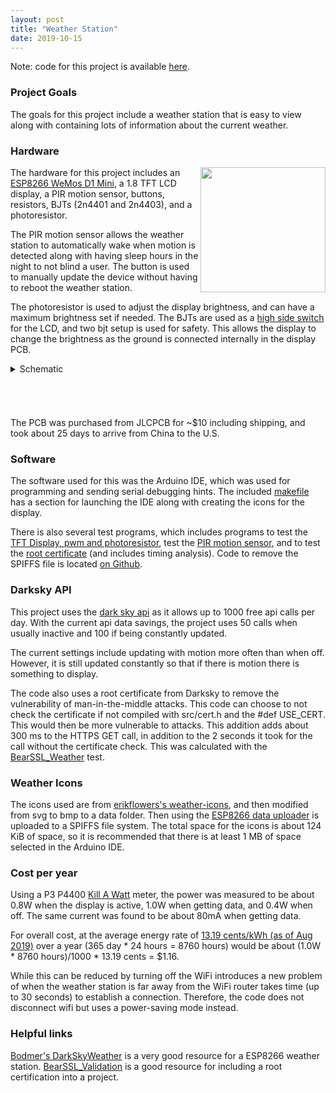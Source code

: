 ```yaml
---
layout: post
title: "Weather Station"
date: 2019-10-15
---
```

Note: code for this project is available
[here](https://github.com/mwyoung/Weather-Station).

### Project Goals
The goals for this project include a weather station that is easy to view along with
containing lots of information about the current weather.

### Hardware
<img align="right" width="200"
src="https://user-images.githubusercontent.com/10273995/69016963-2e7df480-0958-11ea-8470-089bf50c75a8.jpg">
The hardware for this project includes an [ESP8266 WeMos D1
Mini](https://wiki.wemos.cc/products:d1:d1_mini), a 1.8 TFT LCD display, a PIR motion
sensor, buttons, resistors, BJTs (2n4401 and 2n4403), and a photoresistor.

The PIR motion sensor allows the weather station to automatically wake when motion is
detected along with having sleep hours in the night to not blind a user. The button is
used to manually update the device without having to reboot the weather station.

The photoresistor is used to adjust the display brightness, and can have a maximum
brightness set if needed. The BJTs are used as a [high side
switch](https://www.baldengineer.com/low-side-vs-high-side-transistor-switch.html) for the
LCD, and two bjt setup is used for safety. This allows the display to change the
brightness as the ground is connected internally in the display PCB.

<details>
<summary>Schematic</summary>
<img src="https://raw.githubusercontent.com/mwyoung/Weather-Station/master/weatherPCB/WeatherPCB.svg?sanitize=true">
</details>
<h6>&nbsp;</h6>
The PCB was purchased from JLCPCB for ~$10 including shipping, and took about 25 days to
arrive from China to the U.S.

### Software
The software used for this was the Arduino IDE, which was used for programming and sending
serial debugging hints. The included
[makefile](https://github.com/mwyoung/Weather-Station/blob/master/makefile) has a section
for launching the IDE along with creating the icons for the display.

There is also several test programs, which includes programs to test the [TFT Display, pwm
and
photoresistor](https://github.com/mwyoung/Weather-Station/tree/master/tests/TFT_Display),
test the [PIR motion
sensor](https://github.com/mwyoung/Weather-Station/tree/master/tests/Motion), and to test
the [root
certificate](https://github.com/mwyoung/Weather-Station/tree/master/tests/BearSSL_Weather)
(and includes timing analysis). Code to remove the SPIFFS file is located [on
Github](https://github.com/mwyoung/SPIFFS_Remove_All).

### Darksky API
This project uses the [dark sky api](https://darksky.net/dev) as it allows up to 1000 free
api calls per day. With the current api data savings, the project uses 50 calls when
usually inactive and 100 if being constantly updated.

The current settings include updating with motion more often than when off. However, it is
still updated constantly so that if there is motion there is something to display.

The code also uses a root certificate from Darksky to remove the vulnerability of
man-in-the-middle attacks. This code can choose to not check the certificate if not
compiled with src/cert.h and the \#def USE\_CERT. This would then be more vulnerable to
attacks. This addition adds about 300 ms to the HTTPS GET call, in addition to the 2
seconds it took for the call without the certificate check. This was calculated with the
[BearSSL_Weather](https://github.com/mwyoung/Weather-Station/tree/master/tests/BearSSL_Weather)
test.

### Weather Icons
The icons used are from [erikflowers's
weather-icons](https://github.com/erikflowers/weather-icons), and then modified from svg
to bmp to a data folder. Then using the [ESP8266 data
uploader](https://github.com/esp8266/arduino-esp8266fs-plugin) is uploaded to a SPIFFS
file system. The total space for the icons is about 124 KiB of space, so it is recommended
that there is at least 1 MB of space selected in the Arduino IDE.

### Cost per year
Using a P3 P4400 [Kill A
Watt](https://www.amazon.com/P3-P4400-Electricity-Usage-Monitor/dp/B00009MDBU) meter, the
power was measured to be about 0.8W when the display is active, 1.0W when getting data,
and 0.4W when off. The same current was found to be about 80mA when getting data.

For overall cost, at the average energy rate of [13.19 cents/kWh (as of Aug
2019)](https://web.archive.org/web/20191020031839/https://www.electricchoice.com/electricity-prices-by-state/)
over a year (365 day \* 24 hours = 8760 hours) would be about (1.0W * 8760 hours)/1000 \*
13.19 cents = $1.16.

While this can be reduced by turning off the WiFi introduces a new problem of when the
weather station is far away from the WiFi router takes time (up to 30 seconds) to
establish a connection. Therefore, the code does not disconnect wifi but uses a
power-saving mode instead.

### Helpful links
[Bodmer's DarkSkyWeather](https://github.com/Bodmer/DarkSkyWeather) is a very good
resource for a ESP8266 weather station.
[BearSSL_Validation](https://github.com/esp8266/Arduino/blob/master/libraries/ESP8266WiFi/examples/BearSSL_Validation/BearSSL_Validation.ino)
is a good resource for including a root certification into a project.

